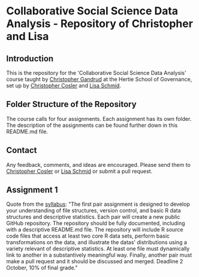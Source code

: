 # Collaborative Social Science Data Analysis - Repository of Christopher and Lisa

## Introduction 
This is the repository for the 'Collaborative Social Science Data Analysis' course taught by <a href="https://github.com/christophergandrud">Christopher Gandrud</a> at the Hertie School of Governance, set up by <a href="mailto:c.cosler@mpp.hertie-school.org">Christopher Cosler</a> and <a href="mailto:lisa.schmid@mpp.hertie-school.org">Lisa Schmid</a>.

## Folder Structure of the Repository
The course calls for four assignments. Each assignment has its own folder. The description of the assignments can be found further down in this README.md file.

## Contact
Any feedback, comments, and ideas are encouraged. Please send them to <a href="mailto:c.cosler@mpp.hertie-school.org">Christopher Cosler</a> or <a href="mailto:lisa.schmid@mpp.hertie-school.org">Lisa Schmid</a> or submit a pull request.

## Assignment 1
Quote from the <a href="https://github.com/HertieDataScience/SyllabusAndLectures/blob/master/README.md">syllabus<a/>: "The first pair assignment is designed to develop your understanding of file structures, version control, and basic R data structures and descriptive statistics. Each pair will create a new public GitHub repository. The repository should be fully documented, including with a descriptive README.md file. The repository will include R source code files that access at least two core R data sets, perform basic transformations on the data, and illustrate the datas' distributions using a variety relevant of descriptive statistics. At least one file must dynamically link to another in a substantively meaningful way. Finally, another pair must make a pull request and it should be discussed and merged. Deadline 2 October, 10% of final grade."
